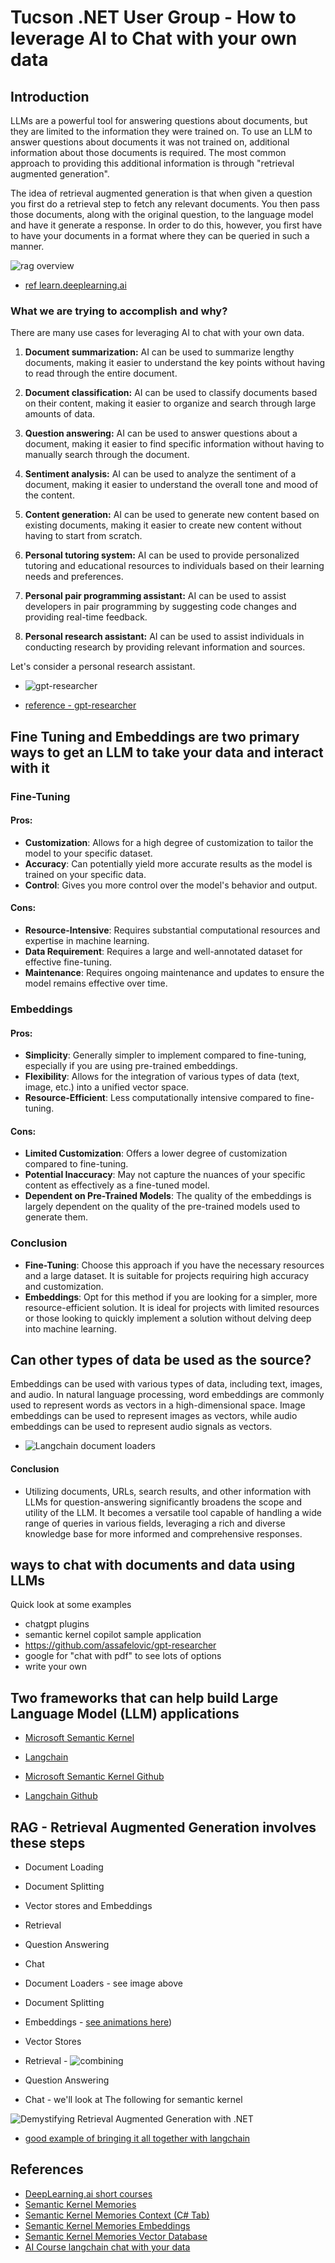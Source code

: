 # Tucson .NET User Group - How to leverage AI to Chat with your own data

## Introduction

LLMs are a powerful tool for answering questions about documents, but they are limited to the information they were trained on. To use an LLM to answer questions about documents it was not trained on, additional information about those documents is required. The most common approach to providing this additional information is through "retrieval augmented generation".

The idea of retrieval augmented generation is that when given a question you first do a retrieval step to fetch any relevant documents. You then pass those documents, along with the original question, to the language model and have it generate a response. In order to do this, however, you first have to have your documents in a format where they can be queried in such a manner.

![rag overview](./images/rag-overview.jpg)

- [ref learn.deeplearning.ai](https://learn.deeplearning.ai/langchain-chat-with-your-data)

### What we are trying to accomplish and why?

There are many use cases for leveraging AI to chat with your own data.

1. **Document summarization:** AI can be used to summarize lengthy documents, making it easier to understand the key points without having to read through the entire document.

2. **Document classification:** AI can be used to classify documents based on their content, making it easier to organize and search through large amounts of data.

3. **Question answering:** AI can be used to answer questions about a document, making it easier to find specific information without having to manually search through the document.

4. **Sentiment analysis:** AI can be used to analyze the sentiment of a document, making it easier to understand the overall tone and mood of the content.

5. **Content generation:** AI can be used to generate new content based on existing documents, making it easier to create new content without having to start from scratch.

6. **Personal tutoring system:** AI can be used to provide personalized tutoring and educational resources to individuals based on their learning needs and preferences.

7. **Personal pair programming assistant:** AI can be used to assist developers in pair programming by suggesting code changes and providing real-time feedback.

8. **Personal research assistant:** AI can be used to assist individuals in conducting research by providing relevant information and sources.

Let's consider a personal research assistant.

- ![gpt-researcher](https://camo.githubusercontent.com/dff812e5382241defc38354361f86394bc6f57811d9494d6e1f4f3fa6fbdc576/68747470733a2f2f636f7772697465722d696d616765732e73332e616d617a6f6e6177732e636f6d2f617263682e706e67)

- [reference - gpt-researcher](https://github.com/assafelovic/gpt-researcher)


## Fine Tuning and Embeddings are two primary ways to get an LLM to take your data and interact with it

### Fine-Tuning

#### Pros:
- **Customization**: Allows for a high degree of customization to tailor the model to your specific dataset.
- **Accuracy**: Can potentially yield more accurate results as the model is trained on your specific data.
- **Control**: Gives you more control over the model's behavior and output.

#### Cons:
- **Resource-Intensive**: Requires substantial computational resources and expertise in machine learning.
- **Data Requirement**: Requires a large and well-annotated dataset for effective fine-tuning.
- **Maintenance**: Requires ongoing maintenance and updates to ensure the model remains effective over time.

### Embeddings

#### Pros:
- **Simplicity**: Generally simpler to implement compared to fine-tuning, especially if you are using pre-trained embeddings.
- **Flexibility**: Allows for the integration of various types of data (text, image, etc.) into a unified vector space.
- **Resource-Efficient**: Less computationally intensive compared to fine-tuning.

#### Cons:
- **Limited Customization**: Offers a lower degree of customization compared to fine-tuning.
- **Potential Inaccuracy**: May not capture the nuances of your specific content as effectively as a fine-tuned model.
- **Dependent on Pre-Trained Models**: The quality of the embeddings is largely dependent on the quality of the pre-trained models used to generate them.

### Conclusion

- **Fine-Tuning**: Choose this approach if you have the necessary resources and a large dataset. It is suitable for projects requiring high accuracy and customization.
- **Embeddings**: Opt for this method if you are looking for a simpler, more resource-efficient solution. It is ideal for projects with limited resources or those looking to quickly implement a solution without delving deep into machine learning.



## Can other types of data be used as the source?

Embeddings can be used with various types of data, including text, images, and audio. In natural language processing, word embeddings are commonly used to represent words as vectors in a high-dimensional space. Image embeddings can be used to represent images as vectors, while audio embeddings can be used to represent audio signals as vectors.

<!-- -![many data sources](https://python.langchain.com/assets/images/summarization_use_case_1-cdb1b94b53af261bd997a9934a8c3703.png) -->

- ![Langchain document loaders](./images/document-loaders.png)

#### **Conclusion**
- Utilizing documents, URLs, search results, and other information with LLMs for question-answering significantly broadens the scope and utility of the LLM. It becomes a versatile tool capable of handling a wide range of queries in various fields, leveraging a rich and diverse knowledge base for more informed and comprehensive responses.


## ways to chat with documents and data using LLMs

Quick look at some examples

- chatgpt plugins
- semantic kernel copilot sample application
- https://github.com/assafelovic/gpt-researcher
- google for "chat with pdf" to see lots of options
- write your own

## Two frameworks that can help build Large Language Model (LLM) applications

- [Microsoft Semantic Kernel](https://learn.microsoft.com/en-us/semantic-kernel/overview/)
- [Langchain](https://www.langchain.com/)

- [Microsoft Semantic Kernel Github](https://github.com/microsoft/semantic-kernel)
- [Langchain Github](https://github.com/langchain-ai/langchain)


## RAG - Retrieval Augmented Generation involves these steps

- Document Loading
- Document Splitting
- Vector stores and Embeddings
- Retrieval
- Question Answering
- Chat

- Document Loaders - see image above
- Document Splitting
- Embeddings - [see animations here](https://openai.com/blog/introducing-text-and-code-embeddings))
- Vector Stores
- Retrieval -  ![combining](./images/test1.png)
- Question Answering
- Chat - we'll look at The following for semantic kernel 

![Demystifying Retrieval Augmented Generation with .NET](https://devblogs.microsoft.com/dotnet/demystifying-retrieval-augmented-generation-with-dotnet)


- [good example of bringing it all together with langchain](https://learn.deeplearning.ai/langchain-chat-with-your-data/lesson/7/chat)

## References

- [DeepLearning.ai short courses](https://www.deeplearning.ai/short-courses/)
- [Semantic Kernel Memories](https://learn.microsoft.com/en-us/semantic-kernel/memories/)
- [Semantic Kernel Memories Context (C# Tab)](https://learn.microsoft.com/en-us/semantic-kernel/memories/context?tabs=Csharp)
- [Semantic Kernel Memories Embeddings](https://learn.microsoft.com/en-us/semantic-kernel/memories/embeddings)
- [Semantic Kernel Memories Vector Database](https://learn.microsoft.com/en-us/semantic-kernel/memories/vector-db)
- [AI Course langchain chat with your data](https://learn.deeplearning.ai/langchain-chat-with-your-data)

